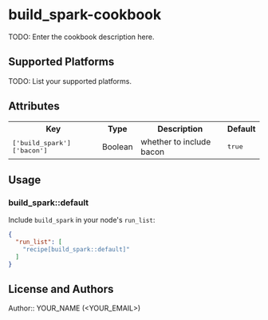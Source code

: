 # build_spark-cookbook

TODO: Enter the cookbook description here.

## Supported Platforms

TODO: List your supported platforms.

## Attributes

<table>
  <tr>
    <th>Key</th>
    <th>Type</th>
    <th>Description</th>
    <th>Default</th>
  </tr>
  <tr>
    <td><tt>['build_spark']['bacon']</tt></td>
    <td>Boolean</td>
    <td>whether to include bacon</td>
    <td><tt>true</tt></td>
  </tr>
</table>

## Usage

### build_spark::default

Include `build_spark` in your node's `run_list`:

```json
{
  "run_list": [
    "recipe[build_spark::default]"
  ]
}
```

## License and Authors

Author:: YOUR_NAME (<YOUR_EMAIL>)
